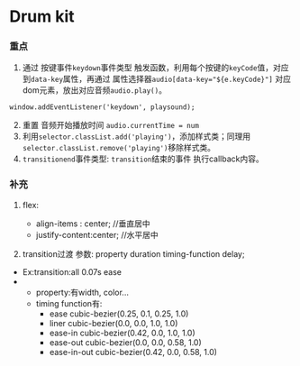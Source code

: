 # Drum kit

### 重点

1. 通过 按键事件`keydown`事件类型 触发函数，利用每个按键的`keyCode`值，对应到`data-key`属性，再通过 属性选择器`audio[data-key="${e.keyCode}"]` 对应dom元素，放出对应音频`audio.play()`。

```
window.addEventListener('keydown', playsound);
```

2. 重置 音频开始播放时间 `audio.currentTime = num`
3. 利用`selector.classList.add('playing')`，添加样式类；同理用`selector.classList.remove('playing')`移除样式类。
4. `transitionend`事件类型:  `transition`结束的事件  执行callback内容。

### 补充

1. flex:
	- align-items : center; //垂直居中
	- justify-content:center; //水平居中

2. transition过渡 参数: property duration timing-function delay;

  - Ex:transition:all 0.07s ease
  - 
	- property:有width, color...
	- timing function有:
		- ease          cubic-bezier(0.25, 0.1, 0.25, 1.0)
		- liner         cubic-bezier(0.0, 0.0, 1.0, 1.0)
		- ease-in       cubic-bezier(0.42, 0.0, 1.0, 1.0)
		- ease-out      cubic-bezier(0.0, 0.0, 0.58, 1.0)
		- ease-in-out   cubic-bezier(0.42, 0.0, 0.58, 1.0)
